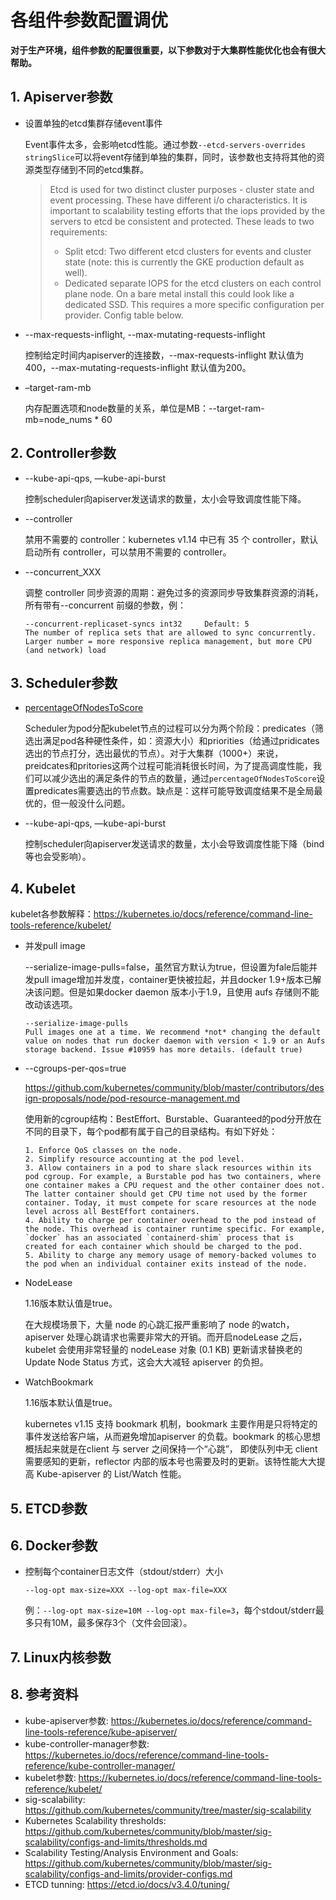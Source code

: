 # 各组件参数配置调优

**对于生产环境，组件参数的配置很重要，以下参数对于大集群性能优化也会有很大帮助。**

## 1. Apiserver参数

* 设置单独的etcd集群存储event事件

  Event事件太多，会影响etcd性能。通过参数`--etcd-servers-overrides stringSlice`可以将event存储到单独的集群，同时，该参数也支持将其他的资源类型存储到不同的etcd集群。

  > Etcd is used for two distinct cluster purposes - cluster state and event processing. These have different i/o characteristics. It is important to scalability testing efforts that the iops provided by the servers to etcd be consistent and protected. These leads to two requirements:
  >
  > - Split etcd: Two different etcd clusters for events and cluster state (note: this is currently the GKE production default as well).
  > - Dedicated separate IOPS for the etcd clusters on each control plane node. On a bare metal install this could look like a dedicated SSD. This requires a more specific configuration per provider. Config table below.

* --max-requests-inflight, --max-mutating-requests-inflight

  控制给定时间内apiserver的连接数，--max-requests-inflight 默认值为400，--max-mutating-requests-inflight 默认值为200。

* –target-ram-mb

  内存配置选项和node数量的关系，单位是MB：--target-ram-mb=node_nums * 60

## 2. Controller参数

* --kube-api-qps, —kube-api-burst

  控制scheduler向apiserver发送请求的数量，太小会导致调度性能下降。

* --controller

  禁用不需要的 controller：kubernetes v1.14 中已有 35 个 controller，默认启动所有 controller，可以禁用不需要的 controller。

* --concurrent_XXX

  调整 controller 同步资源的周期：避免过多的资源同步导致集群资源的消耗，所有带有--concurrent 前缀的参数，例：

  ```
  --concurrent-replicaset-syncs int32     Default: 5
  The number of replica sets that are allowed to sync concurrently. Larger number = more responsive replica management, but more CPU (and network) load
  ```

## 3. Scheduler参数

* [percentageOfNodesToScore](https://kubernetes.io/docs/concepts/configuration/scheduler-perf-tuning/#percentage-of-nodes-to-score)

  Scheduler为pod分配kubelet节点的过程可以分为两个阶段：predicates（筛选出满足pod各种硬性条件，如：资源大小）和priorities（给通过pridicates选出的节点打分，选出最优的节点）。对于大集群（1000+）来说，preidcates和pritories这两个过程可能消耗很长时间，为了提高调度性能，我们可以减少选出的满足条件的节点的数量，通过`percentageOfNodesToScore`设置predicates需要选出的节点数。缺点是：这样可能导致调度结果不是全局最优的，但一般没什么问题。

* --kube-api-qps, —kube-api-burst

  控制scheduler向apiserver发送请求的数量，太小会导致调度性能下降（bind等也会受影响）。

## 4. Kubelet

kubelet各参数解释：https://kubernetes.io/docs/reference/command-line-tools-reference/kubelet/

* 并发pull image

  --serialize-image-pulls=false，虽然官方默认为true，但设置为fale后能并发pull image增加并发度，container更快被拉起，并且docker 1.9+版本已解决该问题。但是如果docker daemon 版本小于1.9，且使用 aufs 存储则不能改动该选项。

  ```
  --serialize-image-pulls
  Pull images one at a time. We recommend *not* changing the default value on nodes that run docker daemon with version < 1.9 or an Aufs storage backend. Issue #10959 has more details. (default true)
  ```

* --cgroups-per-qos=true

  https://github.com/kubernetes/community/blob/master/contributors/design-proposals/node/pod-resource-management.md

  使用新的cgroup结构：BestEffort、Burstable、Guaranteed的pod分开放在不同的目录下，每个pod都有属于自己的目录结构。有如下好处：

  ```
  1. Enforce QoS classes on the node.
  2. Simplify resource accounting at the pod level.
  3. Allow containers in a pod to share slack resources within its pod cgroup. For example, a Burstable pod has two containers, where one container makes a CPU request and the other container does not. The latter container should get CPU time not used by the former container. Today, it must compete for scare resources at the node level across all BestEffort containers.
  4. Ability to charge per container overhead to the pod instead of the node. This overhead is container runtime specific. For example, `docker` has an associated `containerd-shim` process that is created for each container which should be charged to the pod.
  5. Ability to charge any memory usage of memory-backed volumes to the pod when an individual container exits instead of the node.
  ```

* NodeLease

  1.16版本默认值是true。

  在大规模场景下，大量 node 的心跳汇报严重影响了 node 的watch，apiserver 处理心跳请求也需要非常大的开销。而开启nodeLease 之后，kubelet 会使用非常轻量的 nodeLease 对象 (0.1 KB) 更新请求替换老的 Update Node Status 方式，这会大大减轻 apiserver 的负担。

* WatchBookmark

  1.16版本默认值是true。

  kubernetes v1.15 支持 bookmark 机制，bookmark 主要作用是只将特定的事件发送给客户端，从而避免增加apiserver 的负载。bookmark 的核心思想概括起来就是在client 与 server 之间保持一个“心跳”， 即使队列中无 client 需要感知的更新，reflector 内部的版本号也需要及时的更新。该特性能大大提高 Kube-apiserver 的 List/Watch 性能。


## 5. ETCD参数

## 6. Docker参数

* 控制每个container日志文件（stdout/stderr）大小

  `--log-opt max-size=XXX --log-opt max-file=XXX`

  例：`--log-opt max-size=10M --log-opt max-file=3`，每个stdout/stderr最多只有10M，最多保存3个（文件会回滚）。

## 7. Linux内核参数

## 8. 参考资料

* kube-apiserver参数: https://kubernetes.io/docs/reference/command-line-tools-reference/kube-apiserver/
* kube-controller-manager参数: https://kubernetes.io/docs/reference/command-line-tools-reference/kube-controller-manager/
* kubelet参数: https://kubernetes.io/docs/reference/command-line-tools-reference/kubelet/
* sig-scalability: https://github.com/kubernetes/community/tree/master/sig-scalability
* Kubernetes Scalability thresholds: https://github.com/kubernetes/community/blob/master/sig-scalability/configs-and-limits/thresholds.md
* Scalability Testing/Analysis Environment and Goals: https://github.com/kubernetes/community/blob/master/sig-scalability/configs-and-limits/provider-configs.md
* ETCD tunning: https://etcd.io/docs/v3.4.0/tuning/